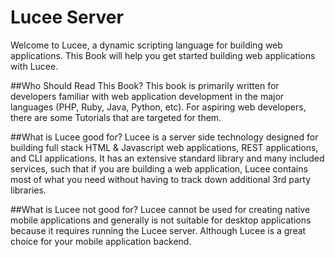 # Lucee Server

Welcome to Lucee, a dynamic scripting language for building web applications. This Book will help you get started building web applications with Lucee.

##Who Should Read This Book?
This book is primarily written for developers familiar with web application development in the major languages (PHP, Ruby, Java, Python, etc). For aspiring web developers, there are some Tutorials that are targeted for them.

##What is Lucee good for?
Lucee is a server side technology designed for building full stack HTML & Javascript web applications, REST applications, and CLI applications. It has an extensive standard library and many included services, such that if you are building a web application, Lucee contains most of what you need without having to track down additional 3rd party libraries.

##What is Lucee not good for?
Lucee cannot be used for creating native mobile applications and generally is not suitable for desktop applications because it requires running the Lucee server. Although Lucee is a great choice for your mobile application backend.
